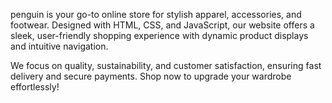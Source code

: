 penguin is your go-to online store for stylish apparel, accessories, and footwear. Designed with HTML, CSS, and JavaScript, our website offers a sleek, user-friendly shopping experience with dynamic product displays and intuitive navigation.

We focus on quality, sustainability, and customer satisfaction, ensuring fast delivery and secure payments. Shop now to upgrade your wardrobe effortlessly!
